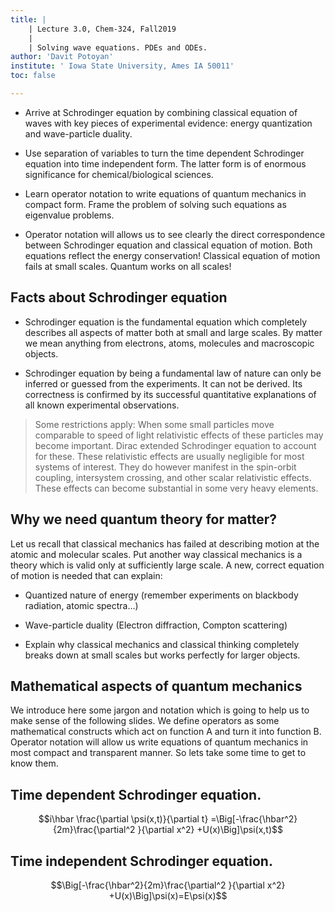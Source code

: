 ```yaml
---
title: |
    | Lecture 3.0, Chem-324, Fall2019
	|
    | Solving wave equations. PDEs and ODEs.
author: 'Davit Potoyan'
institute: ' Iowa State University, Ames IA 50011'
toc: false

---
```



- Arrive at Schrodinger equation by combining classical equation of waves with key pieces of experimental evidence: energy quantization and wave-particle duality.

- Use separation of variables to turn the time dependent Schrodinger equation into time independent form. The latter form is of enormous significance for chemical/biological sciences. 

- Learn operator notation to write equations of quantum mechanics in compact form. Frame the problem of solving such equations as eigenvalue problems.

- Operator notation will allows us to see clearly the direct correspondence between Schrodinger equation and classical equation of motion. Both equations reflect the energy conservation! Classical equation of motion fails at small scales. Quantum works on all scales! 


## Facts about Schrodinger equation

- Schrodinger equation is the fundamental equation which completely describes all aspects of matter both at small and large scales. By matter we mean anything from electrons, atoms, molecules and macroscopic objects.

- Schrodinger equation by being a fundamental law of nature can only be inferred or guessed from the experiments. It can not be derived. Its correctness is confirmed by its successful quantitative explanations of all known experimental observations.

> Some restrictions apply: When some small particles move comparable to speed of light relativistic effects of these particles may become important. Dirac extended Schrodinger equation to account for these. These relativistic effects are usually negligible for most systems of interest. They do however manifest in the spin-orbit coupling, intersystem crossing, and other scalar relativistic effects. These effects can become substantial in some very heavy elements.


## Why we need quantum theory for matter?

Let us recall that classical mechanics has failed at describing motion at the atomic and molecular scales. Put another way classical mechanics is a theory which is valid only at sufficiently large scale. A new, correct equation of motion is needed that can explain:

- Quantized nature of energy (remember experiments on blackbody radiation, atomic spectra…)

- Wave-particle duality (Electron diffraction, Compton scattering)

- Explain why classical mechanics and classical thinking completely breaks down at small scales but works perfectly for larger objects. 

## Mathematical aspects of quantum mechanics

We introduce here some jargon and notation which is going to help us to make sense of the following slides. We define operators as some mathematical constructs which act on function A and turn it into function B. Operator notation will allow us write equations of quantum mechanics in most compact and transparent manner. So lets take some time to get to know them.



## Time dependent Schrodinger equation.

$$i\hbar \frac{\partial \psi(x,t)}{\partial t} =\Big[-\frac{\hbar^2}{2m}\frac{\partial^2 }{\partial x^2} +U(x)\Big]\psi(x,t)$$


## Time independent Schrodinger equation. 

$$\Big[-\frac{\hbar^2}{2m}\frac{\partial^2 }{\partial x^2} +U(x)\Big]\psi(x)=E\psi(x)$$